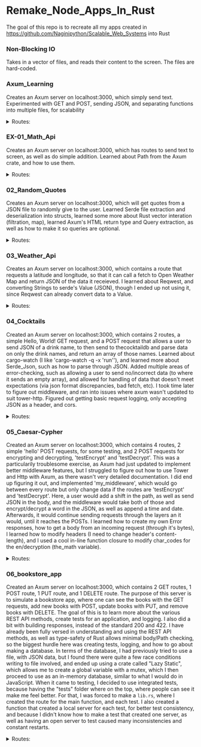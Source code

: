 # Remake_Node_Apps_In_Rust
The goal of this repo is to recreate all my apps created in https://github.com/Naginipython/Scalable_Web_Systems into Rust

### Non-Blocking IO
Takes in a vector of files, and reads their content to the screen. The files are hard-coded.

### Axum_Learning
Creates an Axum server on localhost:3000, which simply send text. Experimented with GET and POST, sending JSON, and separating functions into multiple files, for scalability <br>
<details>
<summary>Routes:</summary>
<br>
  GET <br>
  <b>'/':</b> Sends text to screen.<br>
  <b>'/about':</b> Sends text to screen.<br>
  <b>'/contact':</b> Sends text to screen.<br>
  <b>'/products':</b> Sends text to screen.<br>
  POST<br>
  <b>'/about/:num':</b> Sends JSON containing 'num'
  <b>'/products':</b> Sends text to screen.<br>
</details>

### EX-01_Math_Api
Creates an Axum server on localhost:3000, which has routes to send text to screen, as well as do simple addition. Learned about Path from the Axum crate, and how to use them. <br>
<details>
  <summary>Routes:</summary>
  <br>
  GET <br>
  <b>'/':</b> Sends text to screen. <br>
  <b>'/about':</b> Sends text to screen. <br>
  <b>'/add/:a/:b':</b> Takes a and b as i32, and adds them, sending the result to the screen.<br>
</details>

### 02_Random_Quotes
Creates an Axum server on localhost:3000, which will get quotes from a JSON file to randomly give to the user. Learned Serde file extraction and deserialization into structs, learned some more about Rust vector interation (filtration, map), learned Axum's HTML return type and Query extraction, as well as how to make it so queries are optional. <br>
<details>
  <summary>Routes:</summary>
  <br>
  GET <br>
  <b>'/quotes':</b> Sends a HTML table of a quote. <br>
  <b>'/quotes?author=[name]&word=[word]':</b> Quotes route contains optional query parameters to allow a user to get quotes from a specific author (case insensitive) or containing a specific word (also case insensitive). The user can use both, one, or none of these.
  <b>'/quotes/:n':</b> Sends n number of quotes to the user, in an HTML table.
</details>

### 03_Weather_Api
Creates an Axum server on localhost:3000, which contains a route that requests a latitude and longitude, so that it can call a fetch to Open Weather Map and return JSON of the data it receieved. I learned about Reqwest, and converting Strings to serde's Value (JSON), though I ended up not using it, since Reqwest can already convert data to a Value. <br>
<details>
  <summary>Routes:</summary>
  <br>
  GET <br>
  <b>'/myweather/:lat/:long':</b> Takes in a latitude and Longitude, as a whole or decimal number, and returns with OpenWeatherMap data for that latitude and Longitude.
</details>

### 04_Cocktails
Created an Axum server on localhost:3000, which contains 2 routes, a simple Hello, World! GET request, and a POST request that allows a user to send JSON of a drink name, to then send to thecocktaildb and parse data on only the drink names, and return an array of those names. Learned about cargo-watch (I like 'cargo-watch -q -x 'run''), and learned more about Serde_Json, such as how to parse through JSON. Added multiple areas of error-checking, such as allowing a user to send no/incorrect data (to where it sends an empty array), and allowed for handling of data that doesn't meet expectations (via json format discrepancies, bad fetch, etc). I took time later to figure out middleware, and ran into issues where axum wasn't updated to suit tower-http. Figured out getting basic request logging, only accepting JSON as a header, and cors.<br>
<details>
  <summary>Routes:</summary>
  <br>
  GET <br>
  <b>'/test/hello':</b> Sends simple JSON message.<br>
  POST <br>
  <b>'/test/cocktail' | Body: {drink: String}:</b> Takes a JSON object with a 'drink' property and sends that thecocktaildb, and sends the user an array of all cocktails contained in the String.
</details>

### 05_Caesar-Cypher
Created an Axum server on localhost:3000, which contains 4 routes, 2 simple 'hello' POST requests, for some testing, and 2 POST requests for encrypting and decrypting, 'testEncrypt' and 'testDecrypt'. This was a particularily troublesome exercise, as Axum had just updated to implement better middleware features, but I struggled to figure out how to use Tower and Http with Axum, as there wasn't very detailed documentation. I did end up figuring it out, and implemented 'my_middleware', which would go between every route but only change data if the routes are 'testEncrypt' and 'testDecrypt'. Here, a user would add a shift in the path, as well as send JSON in the body, and the middleware would take both of those and encrypt/decrypt a word in the JSON, as well as append a time and date. Afterwards, it would continue sending requests through the layers an it would, until it reaches the POSTs. I learned how to create my own Error responses, how to get a body from an incoming request (through it's bytes), I learned how to modify headers (I need to change header's content-length), and I used a cool in-line function closure to modify char_codes for the en/decryption (the_math variable). <br>
<details>
  <summary>Routes:</summary>
  <br>
  POST <br>
  <b>'/testEncrypt/:shift' | Body: {word: String}:</b> Takes a JSON object with a 'word' property, and a positive shift value in the path, and returns the 'word' property word, shifted alphabetically by the shift number. It also contains new fields, a 'date' of the current date, and 'time', of the current time.<br>
  <b>'/testDecrypt/:shift' | Body: {word: String}:</b> Takes a JSON object with a 'word' property, and a positive shift value in the path, and returns the 'word' property word, shifted alphabetically by the shift number. It also contains new fields, a 'date' of the current date, and 'time', of the current time.<br>
  <b>'/hello/':</b> A POST request that simply sends text.<br>
  <b>'/helloeveryoneintheworld/':</b> A POST request that simply sends text.<br>
</details>

### 06_bookstore_app
Created an Axum server on localhost:3000, which contains 2 GET routes, 1 POST route, 1 PUT route, and 1 DELETE route. The purpose of this server is to simulate a bookstore app, where one can see the books with the GET requests, add new books with POST, update books with PUT, and remove books with DELETE. The goal of this is to learn more about the various REST API methods, create tests for an application, and logging. I also did a bit with building responses, instead of the standard 200 and 422. I have already been fully versed in understanding and using the REST API methods, as well as type-safety of Rust allows minimal body/Path checking, so the biggest hurdle here was creating tests, logging, and how to go about making a database. In terms of the database, I had previously tried to use a file, with JSON data, but I found there were quite a few race conditions writing to file involved, and ended up using a crate called "Lazy Static", which allows me to create a global variable with a mutex, which I then proceed to use as an in-memory database, similar to what I would do in JavaScript. When it came to testing, I decided to use integrated tests, because having the "tests" folder where on the top, where people can see it make me feel better. For that, I was forced to make a `lib.rs`, where I created the route for the main function, and each test. I also created a function that created a local server for each test, for better test consistency, and because I didn't know how to make a test that created one server, as well as having an open server to test caused many inconsistencies and constant restarts.<br>
<details>
  <summary>Routes:</summary>
  <br>
  GET <br>
  <b>'/api/books':</b> Sends a JSON array with book data<br>
  <b>'/api/books/:id':</b> Sends JSON of book data of a specific id<br>
  POST <br>
  <b>'/api/books' | Body: {id: u32, title: String, author: String, genre: String, price: f32, quantity: f32}:</b> Creates a book entry in the server database, as long as the id is unique.<br>
  PUT <br>
  <b>'/api/books/:id' | Body: {id: [u32], title: [String], author: [String], genre: [String], price: [f32], quantity: [f32]}:</b> Updates a book entry with the ID in the http. The body can optionally have any of the JSON fields, or all.<br>
  DELETE <br>
  <b>'/api/books/:id':</b> Removes a book entry of the http ID from the database.<br>
</details>